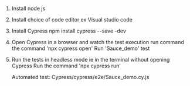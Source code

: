 1. Install node js
2. Install choice of code editor ex Visual studio code
3. Install Cypress
   npm install cypress --save -dev
4. Open Cypress in a browser and watch the test execution
   run command the command 'npx cypress open'
   Run 'Sauce_demo' test
6. Run the tests in headless mode ie in the terminal without opening Cypress
   Run the command 'npx cypress run'

   Automated test: Cypress/cypress/e2e/Sauce_demo.cy.js
